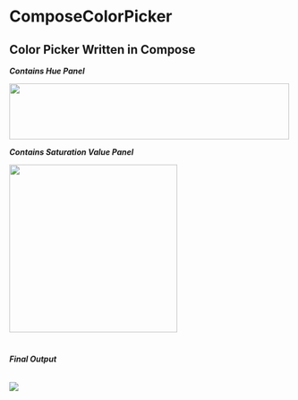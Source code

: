 # ComposeColorPicker
## Color Picker Written in Compose

**_Contains Hue Panel_**

<img src="https://github.com/V-Abhilash-1999/ComposeColorPicker/blob/main/img/Hue.png?raw=true" width="500" height="100"/>

**_Contains Saturation Value Panel_**

<img height="300" src="https://github.com/V-Abhilash-1999/ComposeColorPicker/blob/main/img/SatVal.png?raw=true" width="300"/></img>

#
###### **_Final Output_**
<img src="https://github.com/V-Abhilash-1999/ComposeColorPicker/blob/main/img/Color Picker.gif?raw=true"></img>
